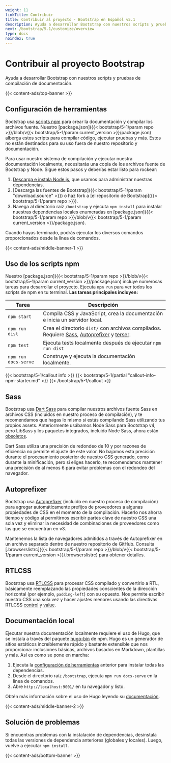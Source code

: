 ```yaml
---
weight: 11
linkTitle: Contribuir
title: Contribuir al proyecto · Bootstrap en Español v5.1
description: Ayuda a desarrollar Bootstrap con nuestros scripts y pruebas de compilación de documentación.
next: /bootstrap/5.1/customize/overview
type: docs
noindex: true
---
```


# Contribuir al proyecto Bootstrap

Ayuda a desarrollar Bootstrap con nuestros scripts y pruebas de compilación de documentación.

{{< content-ads/top-banner >}}

## Configuración de herramientas

Bootstrap usa [scripts npm](https://docs.npmjs.com/misc/scripts/) para crear la documentación y compilar los archivos fuente. Nuestro [package.json]({{< bootstrap/5-1/param repo >}}/blob/v{{< bootstrap/5-1/param current_version >}}/package.json) alberga estos scripts para compilar código, ejecutar pruebas y más. Estos no están destinados para su uso fuera de nuestro repositorio y documentación.

Para usar nuestro sistema de compilación y ejecutar nuestra documentación localmente, necesitarás una copia de los archivos fuente de Bootstrap y Node. Sigue estos pasos y deberías estar listo para rockear:

1. [Descarga e instala Node.js](https://nodejs.org/en/download/), que usamos para administrar nuestras dependencias.
2. [Descarga las fuentes de Bootstrap]({{< bootstrap/5-1/param "download.source" >}}) o haz fork a [el repositorio de Bootstrap]({{< bootstrap/5-1/param repo >}}).
3. Navega al directorio raíz `/bootstrap` y ejecuta `npm install` para instalar nuestras dependencias locales enumeradas en [package.json]({{< bootstrap/5-1/param repo >}}/blob/v{{< bootstrap/5-1/param current_version >}}/package.json).

Cuando hayas terminado, podrás ejecutar los diversos comandos proporcionados desde la línea de comandos.

{{< content-ads/middle-banner-1 >}}

## Uso de los scripts npm

Nuestro [package.json]({{< bootstrap/5-1/param repo >}}/blob/v{{< bootstrap/5-1/param current_version >}}/package.json) incluye numerosas tareas para desarrollar el proyecto. Ejecuta `npm run` para ver todos los scripts de npm en tu terminal. **Las tareas principales incluyen:**

<table class="table">
  <thead>
    <tr>
      <th>Tarea</th>
      <th>Descripción</th>
    </tr>
  </thead>
  <tbody>
    <tr>
      <td>
        <code>npm start</code>
      </td>
      <td>
        Compila CSS y JavaScript, crea la documentación e inicia un servidor local.
      </td>
    </tr>
    <tr>
      <td>
        <code>npm run dist</code>
      </td>
      <td>
        Crea el directorio <code>dist/</code> con archivos compilados. Requiere <a href="https://sass-lang.com/">Sass</a>, <a href="https://github.com/postcss/autoprefixer">Autoprefixer</a> y <a href="https://github.com/terser/terser">terser</a>.
      </td>
    </tr>
    <tr>
      <td>
        <code>npm test</code>
      </td>
      <td>
        Ejecuta tests localmente después de ejecutar <code>npm run dist</code>
      </td>
    </tr>
    <tr>
      <td>
        <code>npm run docs-serve</code>
      </td>
      <td>
        Construye y ejecuta la documentación localmente.
      </td>
    </tr>
  </tbody>
</table>

{{< bootstrap/5-1/callout info >}}
{{< bootstrap/5-1/partial "callout-info-npm-starter.md" >}}
{{< /bootstrap/5-1/callout >}}

## Sass

Bootstrap usa [Dart Sass](https://sass-lang.com/dart-sass) para compilar nuestros archivos fuente Sass en archivos CSS (incluidos en nuestro proceso de compilación), y te recomendamos que hagas lo mismo si estás compilando Sass utilizando tus propios assets. Anteriormente usábamos Node Sass para Bootstrap v4, pero LibSass y los paquetes integrados, incluido Node Sass, ahora están [obsoletos](https://sass-lang.com/blog/libsass-is-deprecated).

Dart Sass utiliza una precisión de redondeo de 10 y por razones de eficiencia no permite el ajuste de este valor. No bajamos esta precisión durante el procesamiento posterior de nuestro CSS generado, como durante la minificación, pero si eliges hacerlo, te recomendamos mantener una precisión de al menos 6 para evitar problemas con el redondeo del navegador.

## Autoprefixer

Bootstrap usa [Autoprefixer][autoprefixer] (incluido en nuestro proceso de compilación) para agregar automáticamente prefijos de proveedores a algunas propiedades de CSS en el momento de la compilación. Hacerlo nos ahorra tiempo y código al permitirnos escribir partes clave de nuestro CSS una sola vez y eliminar la necesidad de combinaciones de proveedores como las que se encuentran en v3.

Mantenemos la lista de navegadores admitidos a través de Autoprefixer en un archivo separado dentro de nuestro repositorio de GitHub. Consulta [.browserslistrc]({{< bootstrap/5-1/param repo >}}/blob/v{{< bootstrap/5-1/param current_version >}}/.browserslistrc) para obtener detalles.

## RTLCSS

Bootstrap usa [RTLCSS](https://rtlcss.com/) para procesar CSS compilado y convertirlo a RTL, básicamente reemplazando las propiedades conscientes de la dirección horizontal (por ejemplo, `padding-left`) con su opuesto. Nos permite escribir nuestro CSS una sola vez y hacer ajustes menores usando las directivas RTLCSS [control](https://rtlcss.com/learn/usage-guide/control-directives/) y [value](https://rtlcss.com/learn/usage-guide/value-directives/).

## Documentación local

Ejecutar nuestra documentación localmente requiere el uso de Hugo, que se instala a través del paquete [hugo-bin](https://www.npmjs.com/package/hugo-bin) de npm. Hugo es un generador de sitios estáticos increíblemente rápido y bastante extensible que nos proporciona: inclusiones básicas, archivos basados en Markdown, plantillas y más. Así es como se pone en marcha:

1. Ejecuta la [configuración de herramientas](#tooling-setup) anterior para instalar todas las dependencias.
2. Desde el directorio raíz `/bootstrap`, ejecuta `npm run docs-serve` en la línea de comandos.
3. Abre `http://localhost:9001/` en tu navegador y listo.

Obtén más información sobre el uso de Hugo leyendo su [documentación](https://gohugo.io/documentation/).

{{< content-ads/middle-banner-2 >}}

## Solución de problemas

Si encuentras problemas con la instalación de dependencias, desinstala todas las versiones de dependencia anteriores (globales y locales). Luego, vuelve a ejecutar `npm install`.

[autoprefixer]: https://github.com/postcss/autoprefixer

{{< content-ads/bottom-banner >}}